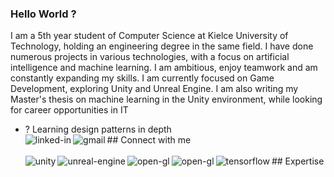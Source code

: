 ### Hello World ?
I am a 5th year student of Computer Science at Kielce University of Technology, holding an engineering degree in the same field. I have done numerous projects in various technologies, with a focus on artificial intelligence and machine learning. I am ambitious, enjoy teamwork and am constantly expanding my skills. I am currently focused on Game Development, exploring Unity and Unreal Engine. I am also writing my Master's thesis on machine learning in the Unity environment, while looking for career opportunities in IT
- ? Learning design patterns in depth
<br>## Connect with me[<img align="left" alt="linked-in" src="https://img.shields.io/badge/linkedin-%230077B5.svg?&style=for-the-badge&logo=linkedin&logoColor=white" />](https://www.linkedin.com/in/adrian-chmielowiec-inf/)[<img align="left" alt="gmail" src="https://upload.wikimedia.org/wikipedia/commons/a/ab/Gmail2020.logo.png" />](mailto:a.chmielowiec.ing@gmail.com)<br>
<br>## Expertise
<img align="left" alt="unity" src="https://upload.wikimedia.org/wikipedia/commons/8/8a/Official_unity_logo.png" /><img align="left" alt="unreal-engine" src="https://logos-world.net/wp-content/uploads/2021/06/Unreal-Engine-New-Logo.png" /><img align="left" alt="open-gl" src="https://upload.wikimedia.org/wikipedia/commons/e/e9/Opengl-logo.svg" /><img align="left" alt="open-gl" src="https://upload.wikimedia.org/wikipedia/commons/e/e9/Opengl-logo.svg" /><img align="left" alt="tensorflow" src="https://w7.pngwing.com/pngs/171/176/png-transparent-tensorflow-artificial-intelligence-brand-logo-learning-flow-description-angle-text-orange-thumbnail.png" /><br>
<br>

<!--
**Hi-Im-Ghost/Hi-Im-Ghost** is a ✨ _special_ ✨ repository because its `README.md` (this file) appears on your GitHub profile.

Here are some ideas to get you started:

- 🔭 I’m currently working on ...
- 🌱 I’m currently learning ...
- 👯 I’m looking to collaborate on ...
- 🤔 I’m looking for help with ...
- 💬 Ask me about ...
- 📫 How to reach me: ...
- 😄 Pronouns: ...
- ⚡ Fun fact: ...
-->

